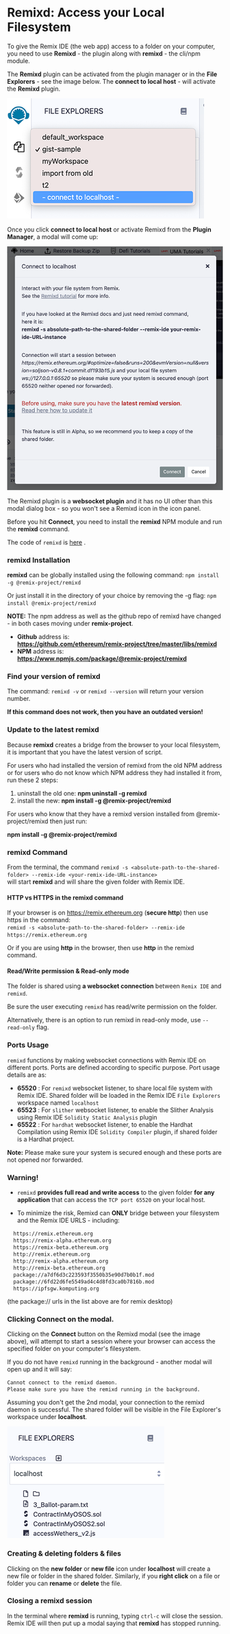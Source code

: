 Remixd: Access your Local Filesystem 
=========================================
To give the Remix IDE (the web app) access to a folder on your computer, you need to use **Remixd** - the plugin along with **remixd** - the cli/npm module. 

The **Remixd** plugin can be activated from the plugin manager or in the **File Explorers** - see the image below.  The **connect to local host** - will activate the **Remixd** plugin.

![](images/a-remixd-fe.png)

Once you click **connect to local host** or activate Remixd from the **Plugin Manager**, a modal will come up:

![](images/a-remixd-modal.png)

The Remixd plugin is a **websocket plugin** and it has no UI other than this modal dialog box - so you won't see a Remixd icon in the icon panel.

Before you hit **Connect**, you need to install the **remixd** NPM module and run the **remixd** command. 

The code of `remixd` is
[here](https://github.com/ethereum/remix-project/tree/master/libs/remixd) .

### remixd Installation
**remixd** can be globally installed using the following command:
`npm install -g @remix-project/remixd`

Or just install it in the directory of your choice by removing the -g flag:
`npm install @remix-project/remixd`

**NOTE:** The npm address as well as the github repo of remixd have changed - in both cases moving under **remix-project**. 
- **Github** address is:<br>
**https://github.com/ethereum/remix-project/tree/master/libs/remixd**
- **NPM** address is: <br>
**https://www.npmjs.com/package/@remix-project/remixd**

### Find your version of remixd
The command: `remixd -v` or `remixd --version` will return your version number.  

**If this command does not work, then you have an outdated version!**
### Update to the latest remixd
Because **remixd** creates a bridge from the browser to your local filesystem, it is important that you have the latest version of script.  

For users who had installed the version of remixd from the old NPM address or for users who do not know which NPM address they had installed it from, run these 2 steps:

1. uninstall the old one: **npm uninstall -g remixd**
2. install the new: **npm install -g @remix-project/remixd**

For users who know that they have a remixd version installed from @remix-project/remixd then just run: 

**npm install -g @remix-project/remixd**

### remixd Command
From the terminal, the command `remixd -s <absolute-path-to-the-shared-folder> --remix-ide <your-remix-ide-URL-instance>` <br>will start **remixd** and will share the given folder with Remix IDE. 

#### HTTP vs HTTPS in the remixd command
If your browser is on https://remix.ethereum.org (**secure http**) then use https in the command:<br>
`remixd -s <absolute-path-to-the-shared-folder> --remix-ide https://remix.ethereum.org`

Or if you are using **http** in the browser, then use **http** in the remixd command.

#### Read/Write permission & Read-only mode
The folder is shared using **a websocket connection** between `Remix IDE`
and `remixd`.

Be sure the user executing `remixd` has read/write permission on the
folder.

Alternatively, there is an option to run remixd in read-only mode, use `--read-only` flag.

### Ports Usage

`remixd` functions by making websocket connections with Remix IDE on different ports. Ports are defined according to specific purpose. Port usage details are as:

- **65520** : For `remixd` websocket listener, to share local file system with Remix IDE. Shared folder will be loaded in the Remix IDE `File Explorers` workspace named `localhost`
- **65523** : For `slither` websocket listener, to enable the Slither Analysis using Remix IDE `Solidity Static Analysis` plugin
- **65522** : For `hardhat` websocket listener, to enable the Hardhat Compilation using Remix IDE `Solidity Compiler` plugin, if shared folder is a Hardhat project.

**Note:** Please make sure your system is secured enough and these ports are not opened nor forwarded.

### Warning!
- `remixd` **provides full read and write access** to the given folder **for any
application** that can access the `TCP port 65520` on your local host.

- To minimize the risk, Remixd can **ONLY** bridge between your filesystem and the Remix IDE URLS - including:

```
  https://remix.ethereum.org
  https://remix-alpha.ethereum.org
  https://remix-beta.ethereum.org
  http://remix.ethereum.org
  http://remix-alpha.ethereum.org
  http://remix-beta.ethereum.org
  package://a7df6d3c223593f3550b35e90d7b0b1f.mod
  package://6fd22d6fe5549ad4c4d8fd3ca0b7816b.mod
  https://ipfsgw.komputing.org
```
(the package:// urls in the list above are for remix desktop)

### Clicking Connect on the modal.

Clicking on the **Connect** button on the Remixd modal (see the image above), will attempt to start a session where your browser can access the specified folder on your computer's filesystem.

If you do not have `remixd` running in the background - another modal will open up and it will say: 

```
Cannot connect to the remixd daemon. 
Please make sure you have the remixd running in the background.
```

Assuming you don't get the 2nd modal, your connection to the remixd daemon is successful. The shared folder will be visible in the File Explorer's workspace under **localhost**.

![](images/a-ws-localhost.png)

### Creating & deleting folders & files
Clicking on the **new folder** or **new file** icon under **localhost** will create a new file or folder in the shared folder.  Similarly, if you **right click** on a file or folder you can **rename** or **delete** the file.

### Closing a remixd session
In the terminal where **remixd** is running, typing `ctrl-c` will close the session.  Remix IDE will then put up a modal saying that **remixd** has stopped running.
